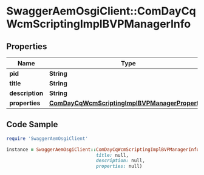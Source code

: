 # SwaggerAemOsgiClient::ComDayCqWcmScriptingImplBVPManagerInfo

## Properties

Name | Type | Description | Notes
------------ | ------------- | ------------- | -------------
**pid** | **String** |  | [optional] 
**title** | **String** |  | [optional] 
**description** | **String** |  | [optional] 
**properties** | [**ComDayCqWcmScriptingImplBVPManagerProperties**](ComDayCqWcmScriptingImplBVPManagerProperties.md) |  | [optional] 

## Code Sample

```ruby
require 'SwaggerAemOsgiClient'

instance = SwaggerAemOsgiClient::ComDayCqWcmScriptingImplBVPManagerInfo.new(pid: null,
                                 title: null,
                                 description: null,
                                 properties: null)
```


